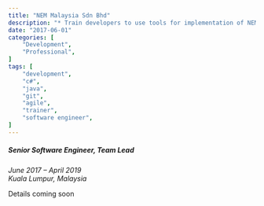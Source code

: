 ```yaml
---
title: "NEM Malaysia Sdn Bhd"
description: "* Train developers to use tools for implementation of NEM technology and develop/enhance (using Java and C#) tools to ease developers’ job as much as possible.\n* Lead the tech team (using Agile software development) to effectively deliver trainings, development deliverables and documentation, to developers and users.\n* Conduct developer workshops in Argentina, Australia, China, Colombia, Dubai, Indonesia, Malaysia, New Zealand, Philippines, Singapore, South Korea, Vietnam and Uruguay."
date: "2017-06-01"
categories: [
    "Development",
    "Professional",
]
tags: [
    "development",
    "c#",
    "java",
    "git",
    "agile",
    "trainer",
    "software engineer",
]
---
```


##### Senior Software Engineer, Team Lead
*June 2017 – April 2019*  
*Kuala Lumpur, Malaysia*

Details coming soon